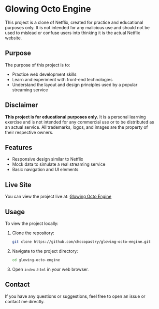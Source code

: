 # Glowing Octo Engine

This project is a clone of Netflix, created for practice and educational purposes only. It is not intended for any malicious use and should not be used to mislead or confuse users into thinking it is the actual Netflix website.

## Purpose

The purpose of this project is to:

- Practice web development skills
- Learn and experiment with front-end technologies
- Understand the layout and design principles used by a popular streaming service

## Disclaimer

**This project is for educational purposes only.** It is a personal learning exercise and is not intended for any commercial use or to be distributed as an actual service. All trademarks, logos, and images are the property of their respective owners.

## Features

- Responsive design similar to Netflix
- Mock data to simulate a real streaming service
- Basic navigation and UI elements

## Live Site

You can view the project live at: [Glowing Octo Engine](https://chocopastry.github.io/glowing-octo-engine/)

## Usage

To view the project locally:

1. Clone the repository:
    ```bash
    git clone https://github.com/chocopastry/glowing-octo-engine.git
    ```
2. Navigate to the project directory:
    ```bash
    cd glowing-octo-engine
    ```
3. Open `index.html` in your web browser.

## Contact
If you have any questions or suggestions, feel free to open an issue or contact me directly.
